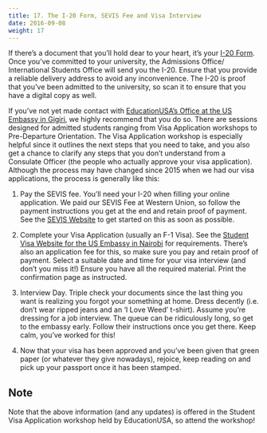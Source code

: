 ```yaml
---
title: 17. The I-20 Form, SEVIS Fee and Visa Interview
date: 2016-09-08
weight: 17
---
```


If there’s a document that you’ll hold dear to your heart, it’s your [I-20 Form](https://studyinthestates.dhs.gov/2013/01/what-is-the-form-i-20). Once you’ve committed to your university, the Admissions Office/ International Students Office will send you the I-20. Ensure that you provide a reliable delivery address to avoid any inconvenience. The I-20 is proof that you’ve been admitted to the university, so scan it to ensure that you have a digital copy as well.

If you’ve not yet made contact with [EducationUSA’s Office at the US Embassy in Gigiri](http://nairobi.usembassy.gov/edusa.html), we highly recommend that you do so. There are sessions designed for admitted students ranging from Visa Application workshops to Pre-Departure Orientation. The Visa Application workshop is especially helpful since it outlines the next steps that you need to take, and you also get a chance to clarify any steps that you don’t understand from a Consulate Officer (the people who actually approve your visa application). Although the process may have changed since 2015 when we had our visa applications, the process is generally like this:

1. Pay the SEVIS fee. You’ll need your I-20 when filling your online application. We paid our SEVIS Fee at Western Union, so follow the payment instructions you get at the end and retain proof of payment. See the [SEVIS Website](https://www.fmjfee.com/) to get started on this as soon as possible.

2. Complete your Visa Application (usually an F-1 Visa). See the [Student Visa Website for the US Embassy in Nairobi](http://nairobi.usembassy.gov/student_visas.html) for requirements. There’s also an application fee for this, so make sure you pay and retain proof of payment. Select a suitable date and time for your visa interview (and don’t you miss it!) Ensure you have all the required material. Print the confirmation page as instructed.

3. Interview Day. Triple check your documents since the last thing you want is realizing you forgot your something at home. Dress decently (i.e. don’t wear ripped jeans and an ‘I Love Weed’ t-shirt). Assume you’re dressing for a job interview. The queue can be ridiculously long, so get to the embassy early. Follow their instructions once you get there. Keep calm, you’ve worked for this!

4. Now that your visa has been approved and you’ve been given that green paper (or whatever they give nowadays), rejoice, keep reading on and pick up your passport once it has been stamped.

## Note

Note that the above information (and any updates) is offered in the Student Visa Application workshop held by EducationUSA, so attend the workshop!
